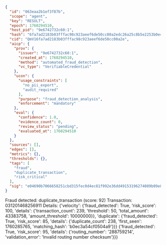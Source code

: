 ```json
{
  "id": "063eaa2b1ef3f87b",
  "scope": "agent",
  "key": "RESULT",
  "epoch": 1760294510,
  "host_pid": "9e6742732c60:1",
  "hash": "6fa7ad2183b03fffac98c923aeef6de50cc00a2edc26a25c8b5e2253b0e4ed05",
  "cid": "QmV16fa7ad2183b03fffac98c923aeef6de50cc00a2e",
  "aicp": {
    "prov": {
      "issuer": "9e6742732c60:1",
      "created_at": 1760294510,
      "method": "automated_fraud_detection",
      "vc_type": "VerifiableCredential"
    },
    "ucon": {
      "usage_constraints": [
        "no_pii_export",
        "audit_required"
      ],
      "purpose": "fraud_detection_analysis",
      "enforcement": "mandatory"
    },
    "eval": {
      "confidence": 1.0,
      "evidence_count": 0,
      "review_status": "pending",
      "evaluated_at": 1760294510
    }
  },
  "sources": [],
  "edges": [],
  "metrics": {},
  "thresholds": {},
  "tags": [
    "fraud",
    "duplicate_transaction",
    "risk_critical"
  ],
  "sig": "e04690b7066658251cbd315fec0d4ec81f992e36dd49153196274089b09e89b0"
}
```

Fraud detected: duplicate_transaction (score: 92)
Transaction: 031201468256911
Details: {'velocity': {'fraud_detected': True, 'risk_score': 100, 'details': {'transaction_count': 239, 'threshold': 50, 'total_amount': 43383758, 'amount_threshold': 10000000}}, 'duplicate': {'fraud_detected': True, 'risk_score': 85, 'details': {'duplicate_count': 238, 'first_seen': 1760285765, 'matching_hash': 'b0ec3a54cf0504a9'}}} {'fraud_detected': True, 'risk_score': 95, 'details': {'routing_number': '288759214', 'validation_error': 'Invalid routing number checksum'}}}